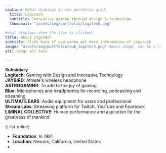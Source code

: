 ```yaml
---
caption: #what displays in the portfolio grid:
  title: Logitech
  subtitle: Innovative gaming through design & technology
  thumbnail: "assets/img/portfolio/logitech.png"
  
#what displays when the item is clicked:
title: About Logitech
subtitle: Click here if you wanna get more information of Logitech
image: "assets/img/portfolio/sub_logitech.png" #main image, can be a link or a file in assets/img/portfolio
alt: image alt text

---
```

**Subsidiary**\
**Logitech**: Gaming with Design and Innovative Technology\
**JAYBIRD**: Athlete's wireless headphone\
**ASTROGAMING**: To add to the joy of gaming\
**Blue**: Microphones and headphones for recording, podcasting and streaming\
**ULTIMATE EARS**: Audio equipment for users and professional\
**Stream Labs**: Streaming platform for Twitch, YouTube and Facebook\
**LIMINAL COLLECTIVE**: Human performance and aspiration for the greatness of mankind


{:.list-inline} 
- **Foundation**: In 1981
- **Location**: Newark, California, United States
-  

